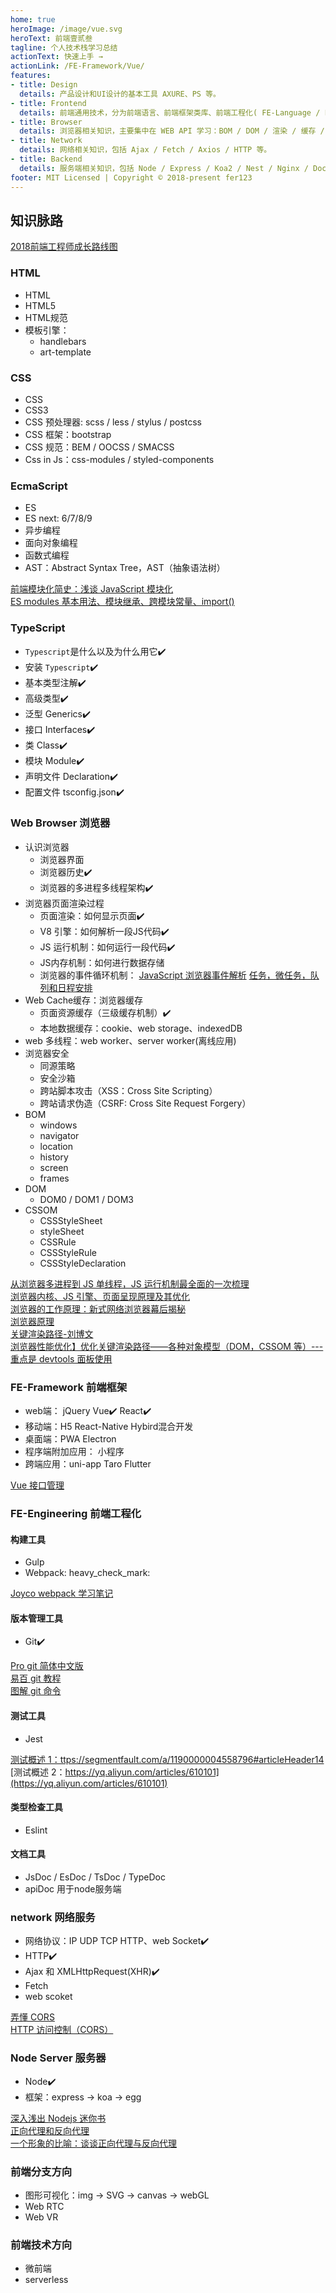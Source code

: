 ```yaml
---
home: true
heroImage: /image/vue.svg
heroText: 前端壹贰叁
tagline: 个人技术栈学习总结
actionText: 快速上手 →
actionLink: /FE-Framework/Vue/
features:
- title: Design
  details: 产品设计和UI设计的基本工具 AXURE、PS 等。
- title: Frontend
  details: 前端通用技术，分为前端语言、前端框架类库、前端工程化( FE-Language / FE-Framework / FE-Engineering )等。
- title: Browser
  details: 浏览器相关知识，主要集中在 WEB API 学习：BOM / DOM / 渲染 / 缓存 / V8 等。
- title: Network
  details: 网络相关知识，包括 Ajax / Fetch / Axios / HTTP 等。
- title: Backend
  details: 服务端相关知识，包括 Node / Express / Koa2 / Nest / Nginx / Docker 等。
footer: MIT Licensed | Copyright © 2018-present fer123
---
```


## 知识脉路

[2018前端工程师成长路线图](https://www.cnblogs.com/fundebug/p/2018-frontend-roadmap.html)

### HTML

- HTML
- HTML5
- HTML规范
- 模板引擎：
    - handlebars
    - art-template

### CSS

- CSS
- CSS3
- CSS 预处理器: scss / less / stylus / postcss
- CSS 框架：bootstrap
- CSS 规范：BEM / OOCSS / SMACSS
- Css in Js：css-modules / styled-components

### EcmaScript

- ES
- ES next: 6/7/8/9
- 异步编程
- 面向对象编程
- 函数式编程
- AST：Abstract Syntax Tree，AST（抽象语法树）

[前端模块化简史：浅谈 JavaScript 模块化](https://www.cnblogs.com/Leo_wl/p/4869090.html)<br>
[ES modules 基本用法、模块继承、跨模块常量、import()](https://www.cnblogs.com/ChenChunChang/p/8296373.html)

### TypeScript

-   `Typescript`是什么以及为什么用它:heavy_check_mark:
-   安装 `Typescript`:heavy_check_mark:
-   基本类型注解:heavy_check_mark:
-   高级类型:heavy_check_mark:
-   泛型 Generics:heavy_check_mark:
-   接口 Interfaces:heavy_check_mark:
-   类 Class:heavy_check_mark:
-   模块 Module:heavy_check_mark:
-   声明文件 Declaration:heavy_check_mark:
-   配置文件 tsconfig.json:heavy_check_mark:

### Web Browser 浏览器

- 认识浏览器
    - 浏览器界面
    - 浏览器历史:heavy_check_mark:
    - 浏览器的多进程多线程架构:heavy_check_mark:
- 浏览器页面渲染过程
    - 页面渲染：如何显示页面:heavy_check_mark:
    - V8 引擎：如何解析一段JS代码:heavy_check_mark:
    - JS 运行机制：如何运行一段代码:heavy_check_mark:
    - JS内存机制：如何进行数据存储
    - 浏览器的事件循环机制：
    [JavaScript 浏览器事件解析](https://zhuanlan.zhihu.com/p/22718822)
    [任务，微任务，队列和日程安排](https://jakearchibald.com/2015/tasks-microtasks-queues-and-schedules/)
- Web Cache缓存：浏览器缓存
    - 页面资源缓存（三级缓存机制）:heavy_check_mark:
    - 本地数据缓存：cookie、web storage、indexedDB
- web 多线程：web worker、server worker(离线应用)
- 浏览器安全
    - 同源策略
    - 安全沙箱
    - 跨站脚本攻击（XSS：Cross Site Scripting）
    - 跨站请求伪造（CSRF: Cross Site Request Forgery）
- BOM
    - windows
    - navigator
    - location 
    - history
    - screen
    - frames
- DOM
    - DOM0 / DOM1 / DOM3
- CSSOM
    - CSSStyleSheet
    - styleSheet
    - CSSRule
    - CSSStyleRule
    - CSSStyleDeclaration

[从浏览器多进程到 JS 单线程，JS 运行机制最全面的一次梳理](http://www.dailichun.com/2018/01/21/js_singlethread_eventloop.html)<br>
[浏览器内核、JS 引擎、页面呈现原理及其优化](https://www.zybuluo.com/yangfch3/note/671516)<br>
[浏览器的工作原理：新式网络浏览器幕后揭秘](https://www.html5rocks.com/zh/tutorials/internals/howbrowserswork/)<br>
[浏览器原理](https://github.com/lhyt/issue/issues/22)<br>
[关键渲染路径-刘博文](https://github.com/berwin/Blog/issues/29)<br>
[浏览器性能优化】优化关键渲染路径——各种对象模型（DOM，CSSOM 等）---重点是 devtools 面板使用](https://www.jianshu.com/p/dcc416bfa9c9)

### FE-Framework 前端框架
- web端： jQuery  Vue:heavy_check_mark:  React:heavy_check_mark:
- 移动端：H5 React-Native Hybird混合开发
- 桌面端：PWA Electron
- 程序端附加应用： 小程序
- 跨端应用：uni-app  Taro  Flutter

[Vue 接口管理](https://www.jianshu.com/p/89ca6428a4b5)

### FE-Engineering 前端工程化

#### 构建工具
- Gulp
- Webpack: heavy_check_mark:

[Joyco webpack 学习笔记](https://www.cnblogs.com/joyco773/tag/webpack/)

#### 版本管理工具
- Git:heavy_check_mark:

[Pro git 简体中文版](https://iissnan.com/progit/)<br>
[易百 git 教程](https://www.yiibai.com/git/)<br>
[图解 git 命令](https://github.com/geeeeeeeeek/git-recipes/wiki/4.1-%E5%9B%BE%E8%A7%A3-Git-%E5%91%BD%E4%BB%A4)

#### 测试工具
- Jest

[测试概述 1：ttps://segmentfault.com/a/1190000004558796#articleHeader14](https://segmentfault.com/a/1190000004558796#articleHeader14)<br>
[测试概述 2：https://yq.aliyun.com/articles/610101](https://yq.aliyun.com/articles/610101)

#### 类型检查工具
- Eslint

#### 文档工具
- JsDoc / EsDoc / TsDoc / TypeDoc
- apiDoc 用于node服务端

### network 网络服务

- 网络协议：IP UDP TCP HTTP、web Socket:heavy_check_mark:
- HTTP:heavy_check_mark:
- Ajax 和 XMLHttpRequest(XHR):heavy_check_mark:
- Fetch
- web scoket

[弄懂 CORS](https://www.jianshu.com/p/f9c21da2c661)<br>
[HTTP 访问控制（CORS）](https://developer.mozilla.org/zh-CN/docs/Web/HTTP/Access_control_CORS)<br>


### Node Server 服务器

- Node:heavy_check_mark:
- 框架：express -> koa -> egg

[深入浅出 Nodejs 迷你书](https://www.infoq.cn/article/nodejs)<br>
[正向代理和反向代理](https://uule.iteye.com/blog/2436289)<br>
[一个形象的比喻：谈谈正向代理与反向代理](https://cloud.tencent.com/developer/news/198489)

### 前端分支方向

- 图形可视化：img -> SVG -> canvas -> webGL
- Web RTC
- Web VR

### 前端技术方向

- 微前端
- serverless
